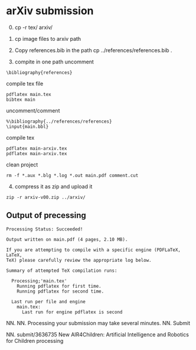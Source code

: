 
# arXiv submission

0. cp -r tex/ arxiv/
1. cp image files to arxiv path
2. Copy references.bib in the path 
cp ../references/references.bib .

4. compite in one path
uncomment
```
\bibliography{references}
```
compile tex file
```
pdflatex main.tex
bibtex main
```

uncomment/comment

```
%\bibliography{../references/references}
\input{main.bbl}
```

compile tex
```
pdflatex main-arxiv.tex
pdflatex main-arxiv.tex
```


clean project 
```
rm -f *.aux *.blg *.log *.out main.pdf comment.cut
```

4. compress it as zip and upload it
```
zip -r arxiv-v00.zip ../arxiv/
```




## Output of precessing 

```
Processing Status: Succeeded!

Output written on main.pdf (4 pages, 2.10 MB).

If you are attempting to compile with a specific engine (PDFLaTeX, LaTeX,
TeX) please carefully review the appropriate log below.

Summary of attempted TeX compilation runs:

  Processing;'main.tex'
    Running pdflatex for first time.
    Running pdflatex for second time.

  Last run per file and engine
    main.tex:
      Last run for engine pdflatex is second

```


NN.
NN. Processing your submission may take several minutes.
NN. Submit 


NN. submit/3636735 	New  	AIR4Children: Artificial Intelligence and Robotics for Children 	processing 	



